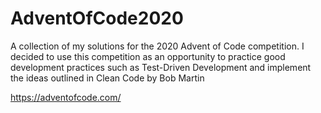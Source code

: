 # AdventOfCode2020
A collection of my solutions for the 2020 Advent of Code competition. I decided to use this competition as an opportunity to practice good development practices such as Test-Driven Development and implement the ideas outlined in Clean Code by Bob Martin

https://adventofcode.com/
